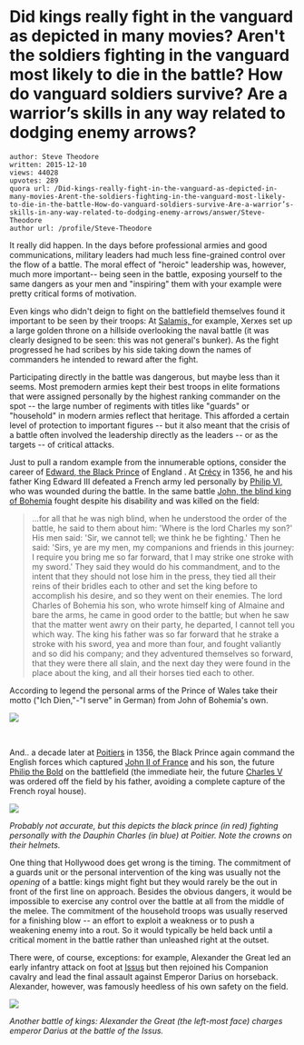 # Did kings really fight in the vanguard as depicted in many movies? Aren't the soldiers fighting in the vanguard most likely to die in the battle? How do vanguard soldiers survive? Are a warrior’s skills in any way related to dodging enemy arrows?

	author: Steve Theodore
	written: 2015-12-10
	views: 44028
	upvotes: 289
	quora url: /Did-kings-really-fight-in-the-vanguard-as-depicted-in-many-movies-Arent-the-soldiers-fighting-in-the-vanguard-most-likely-to-die-in-the-battle-How-do-vanguard-soldiers-survive-Are-a-warrior’s-skills-in-any-way-related-to-dodging-enemy-arrows/answer/Steve-Theodore
	author url: /profile/Steve-Theodore


It really did happen. In the days before professional armies and good communications, military leaders had much less fine-grained control over the flow of a battle. The moral effect of "heroic" leadership was, however, much more important-- being seen in the battle, exposing yourself to the same dangers as your men and "inspiring" them with your example were pretty critical forms of motivation. 

Even kings who didn't deign to fight on the battlefield themselves found it important to be seen by their troops: At [Salamis, ](https://en.wikipedia.org/wiki/Battle_of_Salamis)for example, Xerxes set up a large golden throne on a hillside overlooking the naval battle (it was clearly designed to be seen: this was not general's bunker). As the fight progressed he had scribes by his side taking down the names of commanders he intended to reward after the fight.

Participating directly in the battle was dangerous, but maybe less than it seems. Most premodern armies kept their best troops in elite formations that were assigned personally by the highest ranking commander on the spot -- the large number of regiments with titles like "guards" or "household" in modern armies reflect that heritage. This afforded a certain level of protection to important figures -- but it also meant that the crisis of a battle often involved the leadership directly as the leaders -- or as the targets -- of critical attacks. 

Just to pull a random example from the innumerable options, consider the career of [Edward, the Black Prince](https://en.wikipedia.org/wiki/Edward,_the_Black_Prince) of England . At [Crécy](https://en.wikipedia.org/wiki/Battle_of_Cr%C3%A9cy) in 1356, he and his father King Edward III defeated a French army led personally by [Philip VI, ](https://en.wikipedia.org/wiki/Philip_VI_of_France)who was wounded during the battle. In the same battle [John, the blind king of Bohemia](https://en.wikipedia.org/wiki/John_of_Bohemia) fought despite his disability and was killed on the field:

> ...for all that he was nigh blind, when he understood the order of the battle, he said to them about him: 'Where is the lord Charles my son?' His men said: 'Sir, we cannot tell; we think he be fighting.' Then he said: 'Sirs, ye are my men, my companions and friends in this journey: I require you bring me so far forward, that I may strike one stroke with my sword.' They said they would do his commandment, and to the intent that they should not lose him in the press, they tied all their reins of their bridles each to other and set the king before to accomplish his desire, and so they went on their enemies. The lord Charles of Bohemia his son, who wrote himself king of Almaine and bare the arms, he came in good order to the battle; but when he saw that the matter went awry on their party, he departed, I cannot tell you which way. The king his father was so far forward that he strake a stroke with his sword, yea and more than four, and fought valiantly and so did his company; and they adventured themselves so forward, that they were there all slain, and the next day they were found in the place about the king, and all their horses tied each to other.

According to legend the personal arms of the Prince of Wales take their motto ("Ich Dien,"-"I serve" in German) from John of Bohemia's own.

![](https://qph.fs.quoracdn.net/main-qimg-79faa7f60df64eecf8d57da69024ec89)

​

And.. a decade later at [ Poitiers](https://en.wikipedia.org/wiki/Battle_of_Poitiers) in 1356, the Black Prince again command the English forces which captured [John II of France](https://en.wikipedia.org/wiki/John_II_of_France) and his son, the future [Philip the Bold](https://en.wikipedia.org/wiki/Philip_the_Bold) on the battlefield (the immediate heir, the future [Charles V ](https://en.wikipedia.org/wiki/Charles_V_of_France)was ordered off the field by his father, avoiding a complete capture of the French royal house). 

![](https://qph.fs.quoracdn.net/main-qimg-d08731a53d5c9d582616d76b5e817875-c)

​_Probably not accurate, but this depicts the black prince (in red) fighting personally with the Dauphin Charles (in blue) at Poitier. Note the crowns on their helmets._ 

One thing that Hollywood does get wrong is the timing. The commitment of a guards unit or the personal intervention of the king was usually not the _opening_  of a battle: kings might fight but they would rarely be the out in front of the first line on approach. Besides the obvious dangers, it would be impossible to exercise any control over the battle at all from the middle of the melee. The commitment of the household troops was usually reserved for a finishing blow -- an effort to exploit a weakness or to push a weakening enemy into a rout. So it would typically be held back until a critical moment in the battle rather than unleashed right at the outset.

There were, of course, exceptions: for example, Alexander the Great led an early infantry attack on foot at [Issus](https://en.wikipedia.org/wiki/Battle_of_Issus) but then rejoined his Companion cavalry and lead the final assault against Emperor Darius on horseback. Alexander, however, was famously heedless of his own safety on the field.

![](https://qph.fs.quoracdn.net/main-qimg-66182ab9f38b9b91768f6ac289c2bf1e)

_Another battle of kings: Alexander the Great (the left-most face) charges emperor Darius at the battle of the Issus._ 

